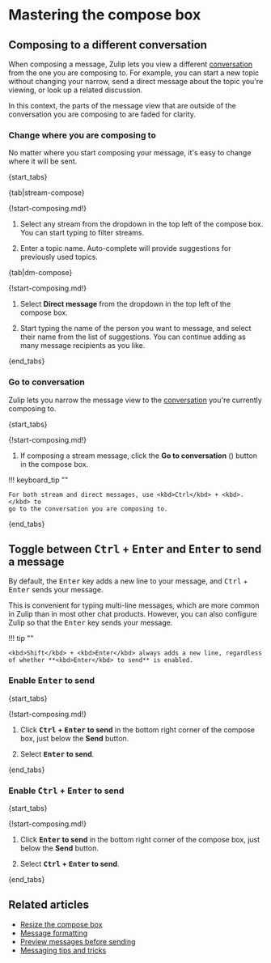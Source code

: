 # Mastering the compose box

## Composing to a different conversation

When composing a message, Zulip lets you view a different
[conversation](/help/recent-conversations) from the one you are composing to.
For example, you can start a new topic without changing your narrow, send a
direct message about the topic you're viewing, or look up a related discussion.

In this context, the parts of the message view that are outside of the
conversation you are composing to are faded for clarity.

### Change where you are composing to

No matter where you start composing your message, it's easy to change where it
will be sent.

{start_tabs}

{tab|stream-compose}

{!start-composing.md!}

1. Select any stream from the dropdown in the top left of the compose box. You can
   start typing to filter streams.

1. Enter a topic name. Auto-complete will provide suggestions for previously
   used topics.

{tab|dm-compose}

{!start-composing.md!}

1. Select **Direct message** from the dropdown in the top left of the compose
   box.

1. Start typing the name of the person you want to message, and
   select their name from the list of suggestions. You can continue
   adding as many message recipients as you like.

{end_tabs}


### Go to conversation

Zulip lets you narrow the message view to the
[conversation](/help/recent-conversations) you're currently composing to.

{start_tabs}

{!start-composing.md!}

1. If composing a stream message, click the **Go to conversation**
   (<i class="zulip-icon zulip-icon-arrow-left-circle"></i>) button in the
   compose box.

!!! keyboard_tip ""

    For both stream and direct messages, use <kbd>Ctrl</kbd> + <kbd>.</kbd> to
    go to the conversation you are composing to.

{end_tabs}

## Toggle between <kbd>Ctrl</kbd> + <kbd>Enter</kbd> and <kbd>Enter</kbd> to send a message

By default, the <kbd>Enter</kbd> key adds a new line to your message,
and <kbd>Ctrl</kbd> + <kbd>Enter</kbd> sends your message.

This is convenient for typing multi-line messages, which are more common in
Zulip than in most other chat products. However, you can also configure
Zulip so that the <kbd>Enter</kbd> key sends your message.

!!! tip ""

    <kbd>Shift</kbd> + <kbd>Enter</kbd> always adds a new line, regardless
    of whether **<kbd>Enter</kbd> to send** is enabled.

### Enable <kbd>Enter</kbd> to send

{start_tabs}

{!start-composing.md!}

1. Click **<kbd>Ctrl</kbd> + <kbd>Enter</kbd> to send** in the bottom right
   corner of the compose box, just below the **Send** button.

1. Select **<kbd>Enter</kbd> to send**.

{end_tabs}

### Enable **<kbd>Ctrl</kbd> + <kbd>Enter</kbd> to send**

{start_tabs}

{!start-composing.md!}

1. Click **<kbd>Enter</kbd> to send** in the bottom right
   corner of the compose box, just below the **Send** button.

1. Select **<kbd>Ctrl</kbd> + <kbd>Enter</kbd> to send**.

{end_tabs}

## Related articles

* [Resize the compose box](/help/resize-the-compose-box)
* [Message formatting](/help/format-your-message-using-markdown)
* [Preview messages before sending](/help/preview-your-message-before-sending)
* [Messaging tips and tricks](/help/messaging-tips)
